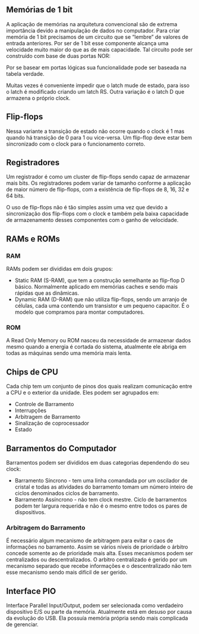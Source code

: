 ## Memórias de 1 bit

A aplicação de memórias na arquitetura convencional são de extrema importância devido a manipulação de dados no computador. Para criar memória de 1 bit precisamos de um circuito que se “lembre” de valores de entrada anteriores. Por ser de 1 bit esse componente alcança uma velocidade muito maior do que as de mais capacidade. Tal circuito pode ser construído com base de duas portas NOR:

Por se basear em portas lógicas sua funcionalidade pode ser baseada na tabela verdade. 

Muitas vezes é conveniente impedir que o latch mude de estado, para isso o latch é modificado criando um latch RS. Outra variação é o latch D que armazena o próprio clock.

## Flip-flops

Nessa variante a transição de estado não ocorre quando o clock é 1 mas quando há transição de 0 para 1 ou vice-versa. Um flip-flop deve estar bem sincronizado com o clock para o funcionamento correto.

## Registradores

Um registrador é como um cluster de flip-flops sendo capaz de armazenar mais bits. Os registradores podem variar de tamanho conforme a aplicação de maior número de flip-flops, com a existência de flip-flops de 8, 16, 32 e 64 bits. 

O uso de flip-flops não é tão simples assim uma vez que devido a sincronização dos flip-flops com o clock e também pela baixa capacidade de armazenamento desses componentes com o ganho de velocidade. 

## RAMs e ROMs

### RAM

RAMs podem ser divididas em dois grupos:

- Static RAM (S-RAM), que tem a construção semelhante ao flip-flop D básico. Normalmente aplicado em memórias caches e sendo mais rápidas que as dinâmicas.
- Dynamic RAM (D-RAM) que não utiliza flip-flops, sendo um arranjo de células, cada uma contendo um transistor e um pequeno capacitor. É o modelo que compramos para montar computadores.

### ROM

A Read Only Memory ou ROM nasceu da necessidade de armazenar dados mesmo quando a energia é cortada do sistema, atualmente ele abriga em todas as máquinas sendo uma memória mais lenta.

## Chips de CPU

Cada chip tem um conjunto de pinos dos quais realizam comunicação entre a CPU e o exterior da unidade. Eles podem ser agrupados em:

- Controle de Barramento
- Interrupções
- Arbitragem de Barramento
- Sinalização de coprocessador
- Estado

## Barramentos do Computador

Barramentos podem ser divididos em duas categorias dependendo do seu clock:

- Barramento Síncrono - tem uma linha comandada por um oscilador de cristal e todas as atividades do barramento tomam um número inteiro de ciclos denominados ciclos de barramento.
- Barramento Assíncrono - não tem clock mestre. Ciclo de barramentos podem ter largura requerida e não é o mesmo entre todos os pares de dispositivos.

### Arbitragem do Barramento

É necessário algum mecanismo de arbitragem para evitar o caos de informações no barramento. Assim se vários níveis de prioridade o árbitro concede somente ao de prioridade mais alta. Esses mecanismos podem ser centralizados ou descentralizados. O arbitro centralizado é gerido por um mecanismo separado que recebe informações e o descentralizado não tem esse mecanismo sendo mais difícil de ser gerido. 

## Interface PIO

Interface Parallel Input/Output, podem ser selecionada como verdadeiro dispositivo E/S ou parte da memória. Atualmente está em desuso por causa da evolução do USB. Ela possuía memória própria sendo mais complicada de gerenciar.